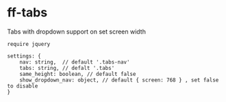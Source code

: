 # ff-tabs

Tabs with dropdown support on set screen width

`require jquery`

```
settings: {
    nav: string,  // default '.tabs-nav'
    tabs: string, // defalt '.tabs'
    same_height: boolean, // default false
    show_dropdown_nav: object, // default { screen: 768 } , set false to disable
}
```
